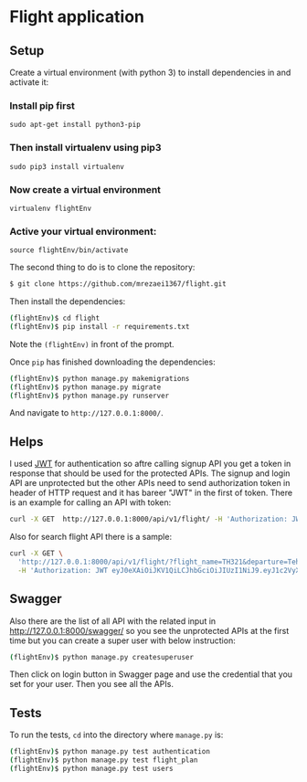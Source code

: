 #  Flight application

## Setup

Create a virtual environment (with python 3) to install dependencies in and activate it:

### Install **pip** first

    sudo apt-get install python3-pip

### Then install **virtualenv** using pip3

    sudo pip3 install virtualenv 

### Now create a virtual environment 

    virtualenv flightEnv 

### Active your virtual environment:    
    
    source flightEnv/bin/activate

The second thing to do is to clone the repository:

```sh
$ git clone https://github.com/mrezaei1367/flight.git

```

Then install the dependencies:

```sh
(flightEnv)$ cd flight
(flightEnv)$ pip install -r requirements.txt
```
Note the `(flightEnv)` in front of the prompt.

Once `pip` has finished downloading the dependencies:
```sh
(flightEnv)$ python manage.py makemigrations
(flightEnv)$ python manage.py migrate
(flightEnv)$ python manage.py runserver
```
And navigate to `http://127.0.0.1:8000/`.

## Helps
I used [JWT](https://jpadilla.github.io/django-rest-framework-jwt/) for authentication so aftre calling signup API you get a token in response that should be used for the protected APIs. 
The signup and login API are unprotected but the other APIs need to send authorization token in header of HTTP request and it has bareer "JWT" in the first of token. There is an example for calling an API with token:
```sh
curl -X GET  http://127.0.0.1:8000/api/v1/flight/ -H 'Authorization: JWT eyJ0eXAiOiJKV1QiLCJhbGciOiJIUzI1NiJ9.eyJ1c2VyX2lkIjo1LCJ1c2VybmFtZSI6ImRyZmdkeWciLCJleHAiOjE1NjkzMzQzMDMsImVtYWlsIjoidGVzdEB5YWhvby5jb20iLCJpcCI6IjEyNy4wLjAuMSJ9.WLOabMLFYprawM3GfDjxGwe7Yp8sAO-MavB8ziHimcY'
```
Also for search flight API there is a sample:
```sh
curl -X GET \
  'http://127.0.0.1:8000/api/v1/flight/?flight_name=TH321&departure=Tehran&destination=Stockholm&scheduled_date=2019-10-22' \
  -H 'Authorization: JWT eyJ0eXAiOiJKV1QiLCJhbGciOiJIUzI1NiJ9.eyJ1c2VyX2lkIjo1LCJ1c2VybmFtZSI6ImRyZmdkeWciLCJleHAiOjE1NjkzMzQzMDMsImVtYWlsIjoidGVzdEB5YWhvby5jb20iLCJpcCI6IjEyNy4wLjAuMSJ9.WLOabMLFYprawM3GfDjxGwe7Yp8sAO-MavB8ziHimcY'
```

## Swagger
Also there are the list of all API with the related input in http://127.0.0.1:8000/swagger/ so you see the unprotected APIs at the first time but you can create a super user with below instruction:
```sh
(flightEnv)$ python manage.py createsuperuser
```
Then click on login button in Swagger page and use the credential that you set for your user. Then you see all the APIs.

## Tests

To run the tests, `cd` into the directory where `manage.py` is:
```sh
(flightEnv)$ python manage.py test authentication
(flightEnv)$ python manage.py test flight_plan
(flightEnv)$ python manage.py test users
```

